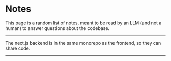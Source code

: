 # Notes

This page is a random list of notes, meant to be read by an LLM (and not a human) to answer questions about the codebase.

---

The next.js backend is in the same monorepo as the frontend, so they can share code.

---